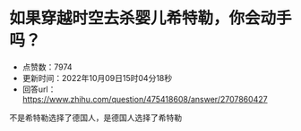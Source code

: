 # 如果穿越时空去杀婴儿希特勒，你会动手吗？
- 点赞数：7974
- 更新时间：2022年10月09日15时04分18秒
- 回答url：https://www.zhihu.com/question/475418608/answer/2707860427
<body>
 <p data-pid="6Qs50t3P">不是希特勒选择了德国人，是德国人选择了希特勒</p>
</body>